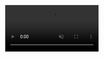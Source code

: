 
<!DOCTYPE html>
<html lang="en">
<head>
    <meta charset="UTF-8">
    <meta http-equiv="X-UA-Compatible" content="IE=edge">
    <meta name="viewport" content="width=device-width, initial-scale=1.0">
    <title>What is your Heart?</title>
    <link rel="stylesheet" href="../CSS/reset.css">
    <link rel="stylesheet" href="../CSS/style.css">
</head>

<body>
    <video autoplay muted loop>
        <source src="https://vidheart.s3.ap-southeast-1.amazonaws.com/5.mp4" type='video/mp4'>
        Something Wrong! Try F5 page
    </video>
</body>
</html>
